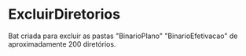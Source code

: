 # ExcluirDiretorios

Bat criada para excluir as pastas "BinarioPlano" "BinarioEfetivacao" de aproximadamente 200 diretórios.
